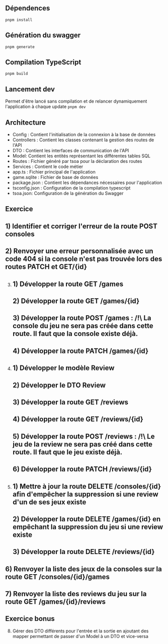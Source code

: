 ## Dépendences

`pnpm install`

## Génération du swagger

`pnpm generate`

## Compilation TypeScript

`pnpm build`

## Lancement dev

Permet d'être lancé sans compilation et de relancer dynamiquement l'application à chaque update
`pnpm dev`

## Architecture

- Config : Contient l'initialisation de la connexion à la base de données
- Controllers : Contient les classes contenant la gestion des routes de l'API
- DTO : Contient les interfaces de communication de l'API
- Model: Contient les entités représentant les différentes tables SQL
- Routes : Fichier généré par tsoa pour la déclaration des routes
- Services : Contient le code métier
- app.ts : Fichier principal de l'application
- game.sqlite : Fichier de base de données
- package.json : Contient les dépendances nécessaires pour l'application
- tsconfig.json : Configuration de la compilation typescript
- tsoa.json: Configuration de la génération du Swagger

## Exercice

## 1) Identifier et corriger l'erreur de la route POST consoles 

## 2) Renvoyer une erreur personnalisée avec un code 404 si la console n'est pas trouvée lors des routes PATCH et GET/{id}

3) 
    ## 1) Développer la route GET /games
    ## 2) Développer la route GET /games/{id}
    ## 3) Développer la route POST /games : **/!\ La console du jeu ne sera pas créée dans cette route. Il faut que la console existe déjà.**
    ## 4) Développer la route PATCH /games/{id}
4) 
    ## 1) Développer le modèle Review
    ## 2) Développer le DTO Review
    ## 3) Développer la route GET /reviews
    ## 4) Développer la route GET /reviews/{id}
    ## 5) Développer la route POST /reviews : **/!\ Le jeu de la review ne sera pas créé dans cette route. Il faut que le jeu existe déjà.**
    ## 6) Développer la route PATCH /reviews/{id}
5) 
    ## 1) Mettre à jour la route DELETE /consoles/{id} afin d'empêcher la suppression si une review d'un de ses jeux existe
    ## 2) Développer la route DELETE /games/{id} en empêchant la suppression du jeu si une review existe
    ## 3) Développer la route DELETE /reviews/{id}
## 6) Renvoyer la liste des jeux de la consoles sur la route GET /consoles/{id}/games
## 7) Renvoyer la liste des reviews du jeu sur la route GET /games/{id}/reviews

## Exercice bonus

8) Gérer des DTO différents pour l'entrée et la sortie en ajoutant des mapper permettant de passer d'un Model à un DTO et vice-versa